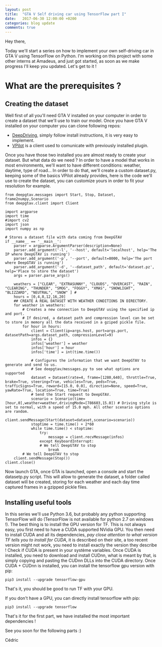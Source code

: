 ```yaml
---
layout: post
title:  "GTA V Self driving car using TensorFlow part I"
date:   2017-06-30 12:00:00 +0200
categories: blog update
comments: true
---
```


Hey there,

Today we'll start a series on how to implement your own self-driving car in GTA V using TensorFlow on Python. I'm working on this project with some other interns at Amadeus, and just got started, as soon as we make progress I'll keep you updated. Let's get to it !

What are the prerequisites ?
===

Creating the dataset
---

Well first of all you'll need GTA V installed on your computer in order to create a dataset that we'll use to train our model.
Once you have GTA V installed on your computer you can clone following repos: 
* [DeepDriving](https://github.com/ai-tor/DeepGTAV), simply follow install instructions, it is very easy to implement.
* [VPilot](https://github.com/ai-tor/VPilot) is a client used to comunicate with previously installed plugin.

Once you have those two installed you are almost ready to create your dataset. But what data do we need ? In order to have a model that works in most environments, we'll want to have different conditions: weather, daytime, type of road... In order to do that, we'll create a custom dataset.py, keeping some of the basics VPilot already provides, here is the code we'll use to create the dataset, you can customize yours in order to fit your resolution for example.

	from deepgtav.messages import Start, Stop, Dataset, frame2numpy,Scenario
	from deepgtav.client import Client

	import argparse
	import time
	#import cv2
	import json
	import numpy as np

	# Stores a dataset file with data coming from DeepGTAV
	if __name__ == '__main__':
		parser = argparse.ArgumentParser(description=None)
		parser.add_argument('-l', '--host', default='localhost', help='The IP where DeepGTAV is running')
		parser.add_argument('-p', '--port', default=8000, help='The port where DeepGTAV is running')
		parser.add_argument('-d', '--dataset_path', default='dataset.pz', help='Place to store the dataset')
		args = parser.parse_args()

		weathers = ["CLEAR", "EXTRASUNNY", "CLOUDS", "OVERCAST", "RAIN", "CLEARING", "THUNDER", "SMOG", "FOGGY", "XMAS", "SNOWLIGHT", "BLIZZARD", "NEUTRAL", "SNOW" ] #
		hours = [0,4,8,12,16,20]
		## CREATE A REAL DATASET WITH WEATHER CONDITIONS IN DIRECTORY.
		for weather in weathers:
			# Creates a new connection to DeepGTAV using the specified ip and port. 
			# If desired, a dataset path and compression level can be set to store in memory all the data received in a gziped pickle file.
			for hour in hours:
				client = Client(ip=args.host, port=args.port, datasetPath=args.dataset_path, compressionLevel=9)
				infos = {}
				infos['weather'] = weather
				infos['hour'] = hour
				infos['time'] = int(time.time())

				# Configures the information that we want DeepGTAV to generate and send to us. 
				# See deepgtav/messages.py to see what options are supported
				dataset = Dataset(rate=4, frame=[1280,640], throttle=True, brake=True, steering=True, vehicles=True, peds=True, trafficSigns=True, reward=[15.0, 0.0], direction=None, speed=True, yawRate=True, location=True, time=True)
				# Send the Start request to DeepGTAV.
				scenario = Scenario(time=[hour,0],weather=weather,drivingMode=[786603,15.0]) # Driving style is set to normal, with a speed of 15.0 mph. All other scenario options are random.
				client.sendMessage(Start(dataset=dataset,scenario=scenario))
				stoptime = time.time() + 2*60
				while time.time() < stoptime:
					try:
						message = client.recvMessage(infos)	
					except KeyboardInterrupt:
					# We tell DeepGTAV to stop
						break
			# We tell DeepGTAV to stop
		client.sendMessage(Stop())
	client.close()

Now launch GTA, once GTA is launched, open a console and start the datasetp.py script. This will allow to generate the dataset, a folder called dataset will be created, storing for each weather and each day time captured frames in a gzipped pickle files.

Installing useful tools
---

In this series we'll use Python 3.6, but probably any python supporting TensorFlow will do (TensorFlow is not available for python 2.7 on windows !). The best thing is to install the GPU version for TF. This is not always easy, you first need to have a CUDA supported NVidia GPU. You then need to install CUDA and all its dependencies, *pay close attention to what version TF tells you to install for CUDA*, it is described on their site, a too recent version might not work, you need to install exactly the version they describe ! Check if CUDA is present in your système variables. Once CUDA is installed, you need to download and install CUDnn, what is meant by that, is simply copying and pasting the CUDnn DLLs into the CUDA directory.
Once CUDA + CUDnn is installed, you can install the tensorflow gpu version with pip:

	pip3 install --upgrade tensorflow-gpu

That's it, you should be good to run TF with your GPU.

If you don't have a GPU, you can directly install tensorflow with pip:

	pip3 install --upgrade tensorflow

That's it for the first part, we have installed the most important dependencies !

See you soon for the following parts :)

Cédric 